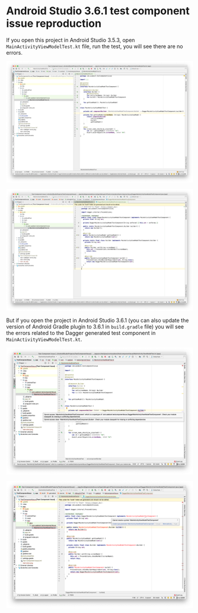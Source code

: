 # Android Studio 3.6.1 test component issue reproduction #

If you open this project in Android Studio 3.5.3, open `MainActivityViewModelTest.kt` file, run the test, you will see there are no errors.

![Test ok](/test-ok.png)

![Test codegen ok](/test-codegen-ok.png)

But if you open the project in Android Studio 3.6.1 (you can also update the version of Android Gradle plugin to 3.6.1 in `build.gradle` file)
you will see the errors related to the Dagger generated test component in
`MainActivityViewModelTest.kt`.

![Test error](/test-error.png)

![Test codegen error](/test-codegen-error.png)

